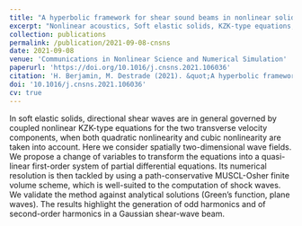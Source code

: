 ```yaml
---
title: "A hyperbolic framework for shear sound beams in nonlinear solids"
excerpt: "Nonlinear acoustics, Soft elastic solids, KZK-type equations, Finite volume method"
collection: publications
permalink: /publication/2021-09-08-cnsns
date: 2021-09-08
venue: 'Communications in Nonlinear Science and Numerical Simulation'
paperurl: 'https://doi.org/10.1016/j.cnsns.2021.106036'
citation: 'H. Berjamin, M. Destrade (2021). &quot;A hyperbolic framework for shear sound beams in nonlinear solids&quot;, <i>Communications in Nonlinear Science and Numerical Simulation</i> 103, 106036.'
doi: '10.1016/j.cnsns.2021.106036'
cv: true
---
```


In soft elastic solids, directional shear waves are in general governed by coupled nonlinear KZK-type equations for the two transverse velocity components, when both quadratic nonlinearity and cubic nonlinearity are taken into account. Here we consider spatially two-dimensional wave fields. We propose a change of variables to transform the equations into a quasi-linear first-order system of partial differential equations. Its numerical resolution is then tackled by using a path-conservative MUSCL-Osher finite volume scheme, which is well-suited to the computation of shock waves. We validate the method against analytical solutions (Green’s function, plane waves). The results highlight the generation of odd harmonics and of second-order harmonics in a Gaussian shear-wave beam.